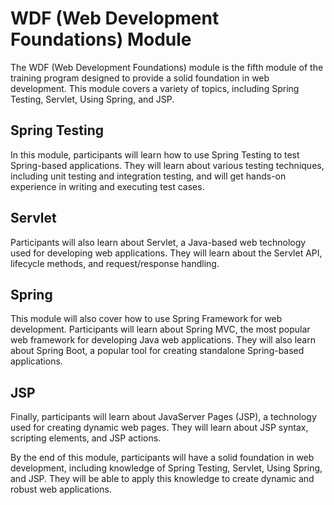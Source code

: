 # WDF (Web Development Foundations) Module
The WDF (Web Development Foundations) module is the fifth module of the training program designed to provide a solid foundation in web development. This module covers a variety of topics, including Spring Testing, Servlet, Using Spring, and JSP.

## Spring Testing
In this module, participants will learn how to use Spring Testing to test Spring-based applications. They will learn about various testing techniques, including unit testing and integration testing, and will get hands-on experience in writing and executing test cases.

## Servlet
Participants will also learn about Servlet, a Java-based web technology used for developing web applications. They will learn about the Servlet API, lifecycle methods, and request/response handling.

## Spring
This module will also cover how to use Spring Framework for web development. Participants will learn about Spring MVC, the most popular web framework for developing Java web applications. They will also learn about Spring Boot, a popular tool for creating standalone Spring-based applications.

## JSP
Finally, participants will learn about JavaServer Pages (JSP), a technology used for creating dynamic web pages. They will learn about JSP syntax, scripting elements, and JSP actions.

By the end of this module, participants will have a solid foundation in web development, including knowledge of Spring Testing, Servlet, Using Spring, and JSP. They will be able to apply this knowledge to create dynamic and robust web applications.
